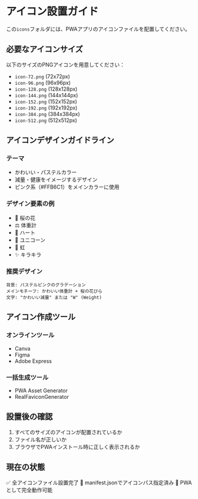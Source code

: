 # アイコン設置ガイド

この`icons`フォルダには、PWAアプリのアイコンファイルを配置してください。

## 必要なアイコンサイズ

以下のサイズのPNGアイコンを用意してください：

- `icon-72.png` (72x72px)
- `icon-96.png` (96x96px)
- `icon-128.png` (128x128px)
- `icon-144.png` (144x144px)
- `icon-152.png` (152x152px)
- `icon-192.png` (192x192px)
- `icon-384.png` (384x384px)
- `icon-512.png` (512x512px)

## アイコンデザインガイドライン

### テーマ
- かわいい・パステルカラー
- 減量・健康をイメージするデザイン
- ピンク系（#FFB6C1）をメインカラーに使用

### デザイン要素の例
- 🌸 桜の花
- ⚖️ 体重計
- 💖 ハート
- 🦄 ユニコーン
- 🌈 虹
- ✨ キラキラ

### 推奨デザイン
```
背景: パステルピンクのグラデーション
メインモチーフ: かわいい体重計 + 桜の花びら
文字: "かわいい減量" または "W" (Weight)
```

## アイコン作成ツール

### オンラインツール
- Canva
- Figma
- Adobe Express

### 一括生成ツール
- PWA Asset Generator
- RealFaviconGenerator

## 設置後の確認

1. すべてのサイズのアイコンが配置されているか
2. ファイル名が正しいか
3. ブラウザでPWAインストール時に正しく表示されるか

## 現在の状態

✅ 全アイコンファイル設置完了
📝 manifest.jsonでアイコンパス指定済み
🚀 PWAとして完全動作可能